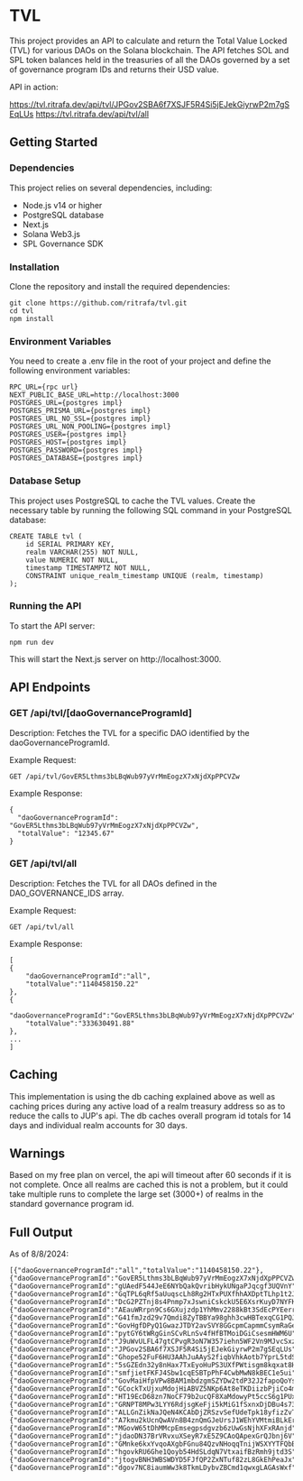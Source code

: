 # TVL

This project provides an API to calculate and return the Total Value Locked (TVL) for various DAOs on the Solana blockchain. The API fetches SOL and SPL token balances held in the treasuries of all the DAOs governed by a set of governance program IDs and returns their USD value.

API in action:

https://tvl.ritrafa.dev/api/tvl/JPGov2SBA6f7XSJF5R4Si5jEJekGiyrwP2m7gSEqLUs
https://tvl.ritrafa.dev/api/tvl/all

## Getting Started

### Dependencies

This project relies on several dependencies, including:

- Node.js v14 or higher
- PostgreSQL database
- Next.js
- Solana Web3.js
- SPL Governance SDK

### Installation

Clone the repository and install the required dependencies:

    git clone https://github.com/ritrafa/tvl.git
    cd tvl
    npm install

### Environment Variables

You need to create a .env file in the root of your project and define the following environment variables:

    RPC_URL={rpc url}
    NEXT_PUBLIC_BASE_URL=http://localhost:3000
    POSTGRES_URL={postgres impl}
    POSTGRES_PRISMA_URL={postgres impl}
    POSTGRES_URL_NO_SSL={postgres impl}
    POSTGRES_URL_NON_POOLING={postgres impl}
    POSTGRES_USER={postgres impl}
    POSTGRES_HOST={postgres impl}
    POSTGRES_PASSWORD={postgres impl}
    POSTGRES_DATABASE={postgres impl}

### Database Setup

This project uses PostgreSQL to cache the TVL values. Create the necessary table by running the following SQL command in your PostgreSQL database:

    CREATE TABLE tvl (
        id SERIAL PRIMARY KEY,
        realm VARCHAR(255) NOT NULL,
        value NUMERIC NOT NULL,
        timestamp TIMESTAMPTZ NOT NULL,
        CONSTRAINT unique_realm_timestamp UNIQUE (realm, timestamp)
    );

### Running the API

To start the API server:

    npm run dev

This will start the Next.js server on http://localhost:3000.

## API Endpoints

### GET /api/tvl/[daoGovernanceProgramId]

Description: Fetches the TVL for a specific DAO identified by the daoGovernanceProgramId.

Example Request:

    GET /api/tvl/GovER5Lthms3bLBqWub97yVrMmEogzX7xNjdXpPPCVZw

Example Response:

    {
      "daoGovernanceProgramId": "GovER5Lthms3bLBqWub97yVrMmEogzX7xNjdXpPPCVZw",
      "totalValue": "12345.67"
    }

### GET /api/tvl/all

Description: Fetches the TVL for all DAOs defined in the DAO_GOVERNANCE_IDS array.

Example Request:

    GET /api/tvl/all

Example Response:

    [
    {
        "daoGovernanceProgramId":"all",
        "totalValue":"1140458150.22"
    },
    {
        "daoGovernanceProgramId":"GovER5Lthms3bLBqWub97yVrMmEogzX7xNjdXpPPCVZw",
        "totalValue":"333630491.88"
    },
    ...
    ]

## Caching

This implementation is using the db caching explained above as well as caching prices during any active load of a realm treasury address so as to reduce the calls to JUP's api. The db caches overall program id totals for 14 days and individual realm accounts for 30 days.

## Warnings

Based on my free plan on vercel, the api will timeout after 60 seconds if it is not complete. Once all realms are cached this is not a problem, but it could take multiple runs to complete the large set (3000+) of realms in the standard governance program id.

## Full Output

As of 8/8/2024:

    [{"daoGovernanceProgramId":"all","totalValue":"1140458150.22"},{"daoGovernanceProgramId":"GovER5Lthms3bLBqWub97yVrMmEogzX7xNjdXpPPCVZw","totalValue":"333630491.88"},{"daoGovernanceProgramId":"gUAedF544JeE6NYbQakQvribHykUNgaPJqcgf3UQVnY","totalValue":"2548.61"},{"daoGovernanceProgramId":"GqTPL6qRf5aUuqscLh8Rg2HTxPUXfhhAXDptTLhp1t2J","totalValue":"32099957.43"},{"daoGovernanceProgramId":"DcG2PZTnj8s4Pnmp7xJswniCskckU5E6XsrKuyD7NYFK","totalValue":"43.94"},{"daoGovernanceProgramId":"AEauWRrpn9Cs6GXujzdp1YhMmv2288kBt3SdEcPYEerr","totalValue":"48879959.25"},{"daoGovernanceProgramId":"G41fmJzd29v7Qmdi8ZyTBBYa98ghh3cwHBTexqCG1PQJ","totalValue":"156.04"},{"daoGovernanceProgramId":"GovHgfDPyQ1GwazJTDY2avSVY8GGcpmCapmmCsymRaGe","totalValue":"764005.31"},{"daoGovernanceProgramId":"pytGY6tWRgGinSCvRLnSv4fHfBTMoiDGiCsesmHWM6U","totalValue":"2654.48"},{"daoGovernanceProgramId":"J9uWvULFL47gtCPvgR3oN7W357iehn5WF2Vn9MJvcSxz","totalValue":"0.00"},{"daoGovernanceProgramId":"JPGov2SBA6f7XSJF5R4Si5jEJekGiyrwP2m7gSEqLUs","totalValue":"1075887.67"},{"daoGovernanceProgramId":"Ghope52FuF6HU3AAhJuAAyS2fiqbVhkAotb7YprL5tdS","totalValue":"32636.56"},{"daoGovernanceProgramId":"5sGZEdn32y8nHax7TxEyoHuPS3UXfPWtisgm8kqxat8H","totalValue":"0.00"},{"daoGovernanceProgramId":"smfjietFKFJ4Sbw1cqESBTpPhF4CwbMwN8kBEC1e5ui","totalValue":"0.00"},{"daoGovernanceProgramId":"GovMaiHfpVPw8BAM1mbdzgmSZYDw2tdP32J2fapoQoYs","totalValue":"68640568.74"},{"daoGovernanceProgramId":"GCockTxUjxuMdojHiABVZ5NKp6At8eTKDiizbPjiCo4m","totalValue":"39.87"},{"daoGovernanceProgramId":"HT19EcD68zn7NoCF79b2ucQF8XaMdowyPt5ccS6g1PUx","totalValue":"495.39"},{"daoGovernanceProgramId":"GRNPT8MPw3LYY6RdjsgKeFji5kMiG1fSxnxDjDBu4s73","totalValue":"0.00"},{"daoGovernanceProgramId":"ALLGnZikNaJQeN4KCAbDjZRSzvSefUdeTpk18yfizZvT","totalValue":"0.00"},{"daoGovernanceProgramId":"A7kmu2kUcnQwAVn8B4znQmGJeUrsJ1WEhYVMtmiBLkEr","totalValue":"13.48"},{"daoGovernanceProgramId":"MGovW65tDhMMcpEmsegpsdgvzb6zUwGsNjhXFxRAnjd","totalValue":"619.45"},{"daoGovernanceProgramId":"jdaoDN37BrVRvxuXSeyR7xE5Z9CAoQApexGrQJbnj6V","totalValue":"11793.02"},{"daoGovernanceProgramId":"GMnke6kxYvqoAXgbFGnu84QzvNHoqqTnijWSXYYTFQbB","totalValue":"130664.99"},{"daoGovernanceProgramId":"hgovkRU6Ghe1Qoyb54HdSLdqN7VtxaifBzRmh9jtd3S","totalValue":"553.60"},{"daoGovernanceProgramId":"jtogvBNH3WBSWDYD5FJfQP2ZxNTuf82zL8GkEhPeaJx","totalValue":"655185057.51"},{"daoGovernanceProgramId":"dgov7NC8iaumWw3k8TkmLDybvZBCmd1qwxgLAGAsWxf","totalValue":"3.00"}]

